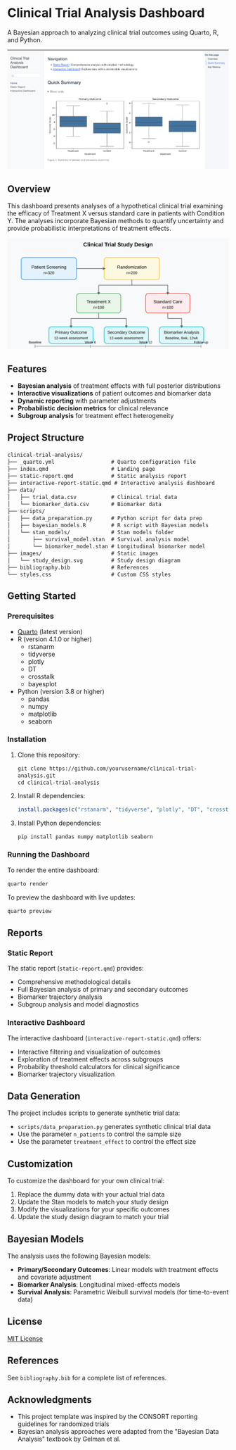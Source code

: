 # Clinical Trial Analysis Dashboard

A Bayesian approach to analyzing clinical trial outcomes using Quarto, R, and Python.

![Dashboard Preview](images/report_preview.png)

## Overview

This dashboard presents analyses of a hypothetical clinical trial examining the efficacy of Treatment X versus standard care in patients with Condition Y. The analyses incorporate Bayesian methods to quantify uncertainty and provide probabilistic interpretations of treatment effects.

![Example Study Design](images/example_study_design.svg)

## Features

- **Bayesian analysis** of treatment effects with full posterior distributions
- **Interactive visualizations** of patient outcomes and biomarker data
- **Dynamic reporting** with parameter adjustments
- **Probabilistic decision metrics** for clinical relevance
- **Subgroup analysis** for treatment effect heterogeneity

## Project Structure

```
clinical-trial-analysis/
├── _quarto.yml                  # Quarto configuration file
├── index.qmd                    # Landing page
├── static-report.qmd            # Static analysis report
├── interactive-report-static.qmd # Interactive analysis dashboard
├── data/
│   ├── trial_data.csv           # Clinical trial data
│   └── biomarker_data.csv       # Biomarker data
├── scripts/
│   ├── data_preparation.py      # Python script for data prep
│   ├── bayesian_models.R        # R script with Bayesian models
│   └── stan_models/             # Stan models folder
│       ├── survival_model.stan  # Survival analysis model
│       └── biomarker_model.stan # Longitudinal biomarker model
├── images/                      # Static images
│   └── study_design.svg         # Study design diagram
├── bibliography.bib             # References
└── styles.css                   # Custom CSS styles
```

## Getting Started

### Prerequisites

- [Quarto](https://quarto.org/docs/get-started/) (latest version)
- R (version 4.1.0 or higher)
  - rstanarm
  - tidyverse
  - plotly
  - DT
  - crosstalk
  - bayesplot
- Python (version 3.8 or higher)
  - pandas
  - numpy
  - matplotlib
  - seaborn

### Installation

1. Clone this repository:
   ```
   git clone https://github.com/yourusername/clinical-trial-analysis.git
   cd clinical-trial-analysis
   ```

2. Install R dependencies:
   ```r
   install.packages(c("rstanarm", "tidyverse", "plotly", "DT", "crosstalk", "bayesplot"))
   ```

3. Install Python dependencies:
   ```bash
   pip install pandas numpy matplotlib seaborn
   ```

### Running the Dashboard

To render the entire dashboard:

```bash
quarto render
```

To preview the dashboard with live updates:

```bash
quarto preview
```

## Reports

### Static Report

The static report (`static-report.qmd`) provides:

- Comprehensive methodological details
- Full Bayesian analysis of primary and secondary outcomes
- Biomarker trajectory analysis
- Subgroup analysis and model diagnostics

### Interactive Dashboard

The interactive dashboard (`interactive-report-static.qmd`) offers:

- Interactive filtering and visualization of outcomes
- Exploration of treatment effects across subgroups
- Probability threshold calculators for clinical significance
- Biomarker trajectory visualization

## Data Generation

The project includes scripts to generate synthetic trial data:

- `scripts/data_preparation.py` generates synthetic clinical trial data
- Use the parameter `n_patients` to control the sample size
- Use the parameter `treatment_effect` to control the effect size

## Customization

To customize the dashboard for your own clinical trial:

1. Replace the dummy data with your actual trial data
2. Update the Stan models to match your study design
3. Modify the visualizations for your specific outcomes
4. Update the study design diagram to match your trial

## Bayesian Models

The analysis uses the following Bayesian models:

- **Primary/Secondary Outcomes**: Linear models with treatment effects and covariate adjustment
- **Biomarker Analysis**: Longitudinal mixed-effects models
- **Survival Analysis**: Parametric Weibull survival models (for time-to-event data)

## License

[MIT License](LICENSE)

## References

See `bibliography.bib` for a complete list of references.

## Acknowledgments

- This project template was inspired by the CONSORT reporting guidelines for randomized trials
- Bayesian analysis approaches were adapted from the "Bayesian Data Analysis" textbook by Gelman et al.
